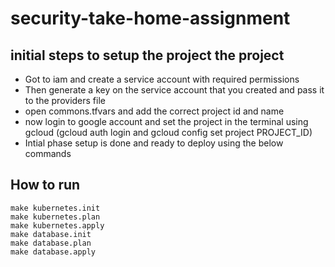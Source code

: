 # security-take-home-assignment

## initial steps to setup the project the project
- Got to iam and create a service account with required permissions 
- Then generate a key on the service account that you created and pass it to the providers file
- open commons.tfvars and add the correct project id and name
- now login to google account and set the project in the terminal using gcloud (gcloud auth login and gcloud config set project PROJECT_ID)
- Intial phase setup is done and ready to deploy using the below commands

## How to run 
```
make kubernetes.init
make kubernetes.plan
make kubernetes.apply
make database.init
make database.plan
make database.apply
```
